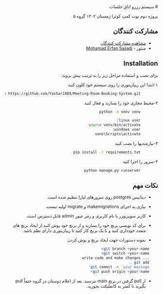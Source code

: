 <div dir="rtl">
# سیستم رزرو اتاق جلسات


پروژه دوم بوت کمپ کوئرا زمستان ۱۴۰۲ گروه ۵


## مشارکت کنندگان
- [مشاهده مشارکت کنندگان](https://github.com/Yashar1989/Meeting-Room-Booking-System/network/dependencies)
- منتور - [ Mohamad Erfan Sajjadi ](https://github.com/mohamadsajjadi)



## Installation

برای نصب و استفاده مراحل زیر را به ترتیب پیش بروید:

۱-ابتدا این ریپازیتوری را روی سیستم خود کلون کنید
```bash
        git clone https://github.com/Yashar1989/Meeting-Room-Booking-System.git
```
۲-محیط مجازی خود را بسازید و فعال کنید
```bash
        python -m venv venv

        linux user:
        source venv/bin/activate
        windows user:
        venv\Scripts\activate
```
۳-نیازمندیها را نصب کنید
```bash
        pip install -r requirements.txt
```
۴-سرور را اجرا کنید
```bash
        python manage.py runserver
```

## نکات مهم

- دیتابیس postgres روی سرورهای لیارا تنظیم شده است.
- نیازی به اجرای makemigrations و migrate اولیه نیست.
- کاربر سوپریوزر با نام کاربری و رمز عبور admin قابل دسترس است.
- برای کد نویسی برنچ خود را بسازید و از برنچ خود پوش کنید.از ایجاد برنچ های متعدد خودداری کنید و با یک برنچ کار کنید تا ریپازیتوری دارای نظم باشد.

- نمونه دستورات جهت ایجاد برنچ و پوش کردن
```bash
    git branch <your-name>
    git switch <your-name>
    ... write code and make changes
    git add .
    git commit -m 'your message'
    git push origin <your-name>

```
- از pull گرفتن در برنچ main نترسید. بعد از اعلام دوستان در گروه حتماٌ pull بگیرید تا کمتر به کانفلیکت بخورید.
</div>
